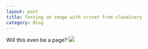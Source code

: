 ```yaml
---
layout: post
title: Testing an image with srcset from cloudinary
category: Blog
---
```

Will this even be a page?
![](https://res.cloudinary.com/pekkos/image/upload/c_scale,w_1400/v1525786312/skyltar_2010_tnihpx.jpg)
